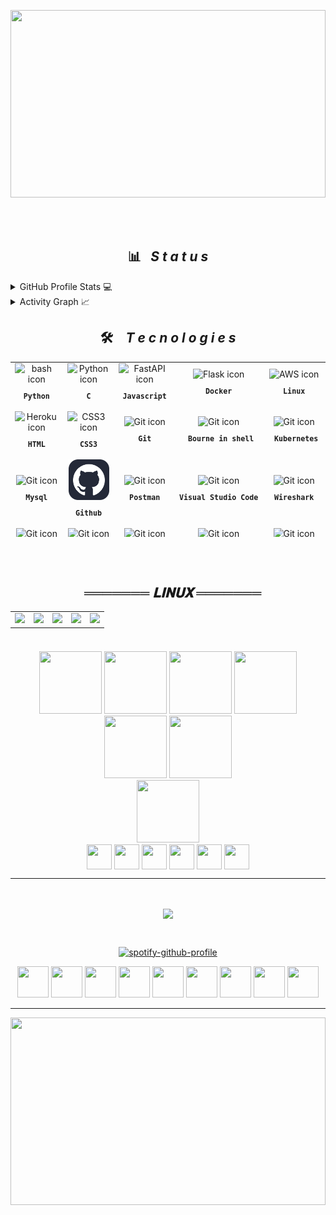 
<p align="ccenter">
  
<img width="100%" height="300" src="https://capsule-render.vercel.app/api?type=Waving&height=300&color=gradient&customColorList=0,10,10,10)" />
</p>
<br>
<br>

<h2 align="center">📊&ensp; <i>S t a t u s</i></h2>
<details>
  <img src="https://github.com/seanprashad/slackmoji/blob/master/emoji/parrots/parrot-portal-orange.gif" height="50" width="50">

  <summary>GitHub Profile Stats 💻</summary>
  <img src="https://raw.githubusercontent.com/seanprashad/slackmoji/master/emoji/parrots/parrot-portal-blue.gif" height="50" width="50">
  <br/>
  <a href="https://github.com/ryo-ma/github-profile-trophy">
    <img src="https://github-profile-trophy.vercel.app/?username=GuilhermeNobrega&title=Experience,Commit,Repositories,Followers,Experiencie,Stars&column=6&margin-w=30&margin-h=15&theme=ambient_gradient" alt="trophy"/> 
  </a>

  <a href="https://github.com/anuraghazra/github-readme-stats">
    <img alt="GuilhermeNobrega's Github Stats" src="https://github-readme-stats.vercel.app/api/?username=GuilhermeNobrega&show_icons=true&count_private=true&theme=ambient_gradient&hide_border=true&title_color=5c00e6&icon_color=00E676" height="192px"/>
  </a>
  <a href="https://github.com/anuraghazra/github-readme-stats">
    <img alt="GuilhermeNobrega's Top Languages" src="https://github-readme-stats.vercel.app/api/top-langs/?username=GuilhermeNobrega&langs_count=8&layout=compact&theme=ambient_gradient&hide_border=true&title_color=5c00e6&icon_color=00E676&hide=Jupyter%20Notebook" height="192px"/>
    <img src="http://github-profile-summary-cards.vercel.app/api/cards/productive-time?username=GuilhermeNobrega&theme=dracula&utcOffset=-3">
    <img src="http://github-profile-summary-cards.vercel.app/api/cards/most-commit-language?username=GuilhermeNobrega&theme=dracula">
    <img src="http://github-profile-summary-cards.vercel.app/api/cards/repos-per-language?username=GuilhermeNobrega&theme=dracula">
    <!-- alt="Data on commits per day" width="49.7%" height="auto -->
    
  </a>
  <br/>
</details>

<details>
  <summary>Activity Graph 📈</summary>
  <br/>
  
[![Ashutosh's github activity graph](https://github-readme-activity-graph.vercel.app/graph?username=GuilhermeNobrega&theme=tokyo-night&line=5c00e6&point=00ffff&area=true&hide_border=true)](https://github.com/ashutosh00710/github-readme-activity-graph)
</details>

<h2 align="center">🛠️ &ensp; <i>T e c n o l o g i e s</i></h2>
<table align="center" height="280px">
  <tr>
    <td align="center">
      <img src="https://skillicons.dev/icons?i=python" width="65px" alt="bash icon"/><br>
      <sub>
        <b>
          <pre>Python</pre>
        </b>
      </sub>
    </td>
    <td align="center">
      <img src="https://skillicons.dev/icons?i=c" width="65px" alt="Python icon"/><br>
      <sub>
        <b>
          <pre>C</pre>
        </b>
      </sub>
    </td>
     <td align="center">
      <img src="https://skillicons.dev/icons?i=js" width="65px" alt="FastAPI icon"/><br>
      <sub>
        <b>
          <pre>Javascript</pre>
        </b>
      </sub>
    </td>
    <td align="center">
      <img src="https://skillicons.dev/icons?i=docker" width="65px" alt="Flask icon"/><br>
      <sub>
        <b>
          <pre>Docker</pre>
        </b>
      </sub>
    </td>
    <td align="center">
      <img src="https://skillicons.dev/icons?i=linux" width="65px" alt="AWS icon"/><br>
      <sub>
        <b>
          <pre>Linux</pre>
        </b>
      </sub>
    </td>
  </tr>
    <td align="center">
      <img src="https://skillicons.dev/icons?i=html" width="65px" alt="Heroku icon"/><br>
      <sub>
        <b>
          <pre>HTML</pre>
        </b>
      </sub>
    </td>
    <td align="center">
      <img src="https://skillicons.dev/icons?i=css" width="65px" alt="CSS3 icon"/><br>
      <sub>
        <b>
          <pre>&ensp;CSS3&ensp;</pre>
        </b>
      </sub>
    </td>
    <td align="center" width="100px;">
      <img src="https://skillicons.dev/icons?i=git" width="65px" alt="Git icon"/><br>
      <sub>
        <b>
          <pre>&emsp;Git&emsp;</pre>
        </b>
      </sub>
    </td>
   <td align="center" width="100px;">
      <img src="https://skillicons.dev/icons?i=bash" width="65px" alt="Git icon"/><br>
      <sub>
        <b>
          <pre>&emsp;Bourne in shell</pre>
        </b>
      </sub>
    </td>
   <td align="center" width="100px;">
      <img src="https://skillicons.dev/icons?i=kubernetes" width="65px" alt="Git icon"/><br>
      <sub>
        <b>
          <pre>&emsp;Kubernetes</pre>
        </b>
      </sub>
    </td>
   <tr>
  <td align="center" width="100px;">
      <img src="https://skillicons.dev/icons?i=mysql" width="65px" alt="Git icon"/><br>
      <sub>
        <b>
          <pre>Mysql</pre>
        </b>
      </sub>
    </td>
  <td align="center" width="100px;">
      <img src="https://github.com/tandpfun/skill-icons/blob/main/icons/Github-Dark.svg" width="65px" alt="Git icon"/><br>
      <sub>
        <b>
          <pre>Github</pre>
        </b>
      </sub>
    </td>
  <td align="center" width="100px;">
      <img src="https://skillicons.dev/icons?i=postman" width="65px" alt="Git icon"/><br>
      <sub>
        <b>
          <pre>Postman</pre>
        </b>
      </sub>
    </td>
     
 <td align="center" width="100px;">
      <img src="https://skillicons.dev/icons?i=vscode" width="65px" alt="Git icon"/><br>
      <sub>
        <b>
          <pre>Visual Studio Code</pre>
        </b>
      </sub>
    </td>
    
   <td align="center" width="100px;">
      <img src="https://static-00.iconduck.com/assets.00/wireshark-alt-icon-2048x2048-4ex8a9zk.png" width="65px" alt="Git icon"/><br>
      <sub>
        <b>
          <pre>Wireshark</pre>
        </b>
      </sub>
    </td>
    <tr>
       <td align="center" width="100px;">
      <img src="https://skillicons.dev/icons?i=flask" width="65px" alt="Git icon"/><br>
      <sub>
        <b>
          <pre>Flask</pre>
        </b>
      </sub>
    </td>
       <td align="center" width="100px;">
      <img src="https://skillicons.dev/icons?i=java" width="65px" alt="Git icon"/><br>
      <sub>
        <b>
          <pre>Java</pre>
        </b>
      </sub>
         <td align="center" width="100px;">
      <img src="https://skillicons.dev/icons?i=vim" width="65px" alt="Git icon"/><br>
      <sub>
        <b>
          <pre>Vim</pre>
        </b>
      </sub>
            <td align="center" width="100px;">
      <img src="https://ih1.redbubble.net/image.4813597881.3885/ur,pin_large_front,square,1000x1000.u6.jpg" width="65px" alt="Git icon"/><br>
      <sub>
        <b>
          <pre>GNU Nano</pre>
        </b>
      </sub>
    </td>
           <td align="center" width="100px;">
      <img src="https://ssd-disclosure.com/wp-content/uploads/2022/11/1_vloEha9mTCLM_SEnXdIUIw.png" width="65px" alt="Git icon"/><br>
      <sub>
        <b>
          <pre>Zabbix</pre>
        </b>
      </sub>
    </td>
     </tr>
  </tr>
  </tr>
</table>
<br><br>
<!-- =============================================================== -->
<h2 align="center">&ensp; <i>═══════ 𝐋𝐈𝐍𝐔𝐗 ═══════</i></h2>
<table align="center" height="50px">
  <tr>
    <td align="center">
      <img src = "https://img.shields.io/badge/VirtualBox-21416b?style=for-the-badge&logo=VirtualBox&logoColor=white"><br>
    </td>
    <td align="center">
      <img src = "https://img.shields.io/badge/Kali_Linux-557C94?style=for-the-badge&logo=kali-linux&logoColor=white"><br>
    </td>
     <td align="center">
      <img src="https://img.shields.io/badge/Arch-557C94?style=for-the-badge&logo=arch-linux&logoColor=white"><br>
    </td>
    <td align="center">
      <img src = "https://img.shields.io/badge/Ubuntu-E95420?style=for-the-badge&logo=ubuntu&logoColor=white"><br>
    </td>
    <td align="center">
      <img src = "https://img.shields.io/badge/Debian-A81D33?style=for-the-badge&logo=debian&logoColor=white"><br>
    </td>
</table>
<p align="center">
<img src="https://pa1.narvii.com/6565/853c9e5856133a921e36ae9fc01d1f05abde7709_00.gif" height="100" width="100">
<img src="https://pa1.narvii.com/6565/853c9e5856133a921e36ae9fc01d1f05abde7709_00.gif" height="100" width="100">
<img src="https://pa1.narvii.com/6565/853c9e5856133a921e36ae9fc01d1f05abde7709_00.gif" height="100" width="100">
<img src="https://pa1.narvii.com/6565/853c9e5856133a921e36ae9fc01d1f05abde7709_00.gif" height="100" width="100">
<br>
<img src="https://pa1.narvii.com/6565/853c9e5856133a921e36ae9fc01d1f05abde7709_00.gif" height="100" width="100">
<img src="https://pa1.narvii.com/6565/853c9e5856133a921e36ae9fc01d1f05abde7709_00.gif" height="100" width="100">
<br>
<img src="https://pa1.narvii.com/6565/853c9e5856133a921e36ae9fc01d1f05abde7709_00.gif" height="100" width="100">
<br>
<img align='center' src="https://static.wikia.nocookie.net/supaplex/images/0/0a/Terminal.gif/revision/latest/thumbnail/width/360/height/360?cb=20180120185603" width="40" height="40">
<img align='center' src="https://static.wikia.nocookie.net/supaplex/images/0/0a/Terminal.gif/revision/latest/thumbnail/width/360/height/360?cb=20180120185603" width="40" height="40">
<img align='center' src="https://static.wikia.nocookie.net/supaplex/images/0/0a/Terminal.gif/revision/latest/thumbnail/width/360/height/360?cb=20180120185603" width="40" height="40">
<img align='center' src="https://static.wikia.nocookie.net/supaplex/images/0/0a/Terminal.gif/revision/latest/thumbnail/width/360/height/360?cb=20180120185603" width="40" height="40">
<img align='center' src="https://static.wikia.nocookie.net/supaplex/images/0/0a/Terminal.gif/revision/latest/thumbnail/width/360/height/360?cb=20180120185603" width="40" height="40">
<img align='center' src="https://static.wikia.nocookie.net/supaplex/images/0/0a/Terminal.gif/revision/latest/thumbnail/width/360/height/360?cb=20180120185603" width="40" height="40">
</p>
<hr>
<p align="center">
<br><p align="center"><b></b></p>  
<p align="center"><img align="center" src="https://profile-counter.glitch.me/{GuilhermeNobrega}/count.svg" /></p> 
<br>
</div>
<p align="center"

[![spotify-github-profile](https://spotify-github-profile.kittinanx.com/api/view?uid=31hshprxqckieungz6boclzadczu&cover_image=true&theme=default&show_offline=false&background_color=121212&interchange=false&bar_color_cover=true)](https://github.com/kittinan/spotify-github-profile)

<p align="center">
<img src="https://github.com/seanprashad/slackmoji/blob/master/emoji/parrots/parrot-wave1.gif" height="50" width="50">
<img src="https://github.com/seanprashad/slackmoji/blob/master/emoji/parrots/parrot-wave2.gif" height="50" width="50">
<img src="https://github.com/seanprashad/slackmoji/blob/master/emoji/parrots/parrot-wave3.gif" height="50" width="50">
<img src="https://github.com/seanprashad/slackmoji/blob/master/emoji/parrots/parrot-wave4.gif" height="50" width="50">
<img src="https://github.com/seanprashad/slackmoji/blob/master/emoji/parrots/parrot-wave5.gif" height="50" width="50">
<img src="https://github.com/seanprashad/slackmoji/blob/master/emoji/parrots/parrot-wave6.gif" height="50" width="50">
<img src="https://github.com/seanprashad/slackmoji/blob/master/emoji/parrots/parrot-wave7.gif" height="50" width="50">
<img src="https://github.com/seanprashad/slackmoji/blob/master/emoji/parrots/parrot-wave8.gif" height="50" width="50">
<img src="https://github.com/seanprashad/slackmoji/blob/master/emoji/parrots/parrot-wave9.gif" height="50" width="50">
</p>
<hr>
<p align="center">
  <img width="100%" height="300" src="https://capsule-render.vercel.app/api?type=Waving&height=300&color=gradient&customColorList=0,10,10,10)" />
  <!-- <img width="100%" height="300" src="https://capsule-render.vercel.app/api?type=Waving&height=300&color=gradient"/> -->
</p>
